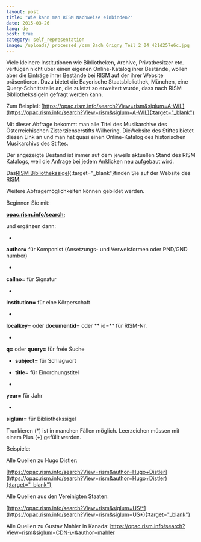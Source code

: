 ```yaml
---
layout: post
title: "Wie kann man RISM Nachweise einbinden?"
date: 2015-03-26
lang: de
post: true
category: self_representation
image: /uploads/_processed_/csm_Bach_Grigny_Teil_2_04_421d257e6c.jpg
---
```



Viele kleinere Institutionen wie Bibliotheken, Archive, Privatbesitzer etc. verfügen nicht über einen eigenen Online-Katalog ihrer Bestände, wollen aber die Einträge ihrer Bestände bei RISM auf der ihrer Website präsentieren. Dazu bietet die Bayerische Staatsbibliothek, München, eine Query-Schnittstelle an, die zuletzt so erweitert wurde, dass nach RISM Bibliothekssigeln gefragt werden kann.





Zum Beispiel: [https://opac.rism.info/search?View=rism&siglum=A-WIL](https://opac.rism.info/search?View=rism&siglum=A-WIL){:target="_blank"}

Mit dieser Abfrage bekommt man alle Titel des Musikarchive des Österreichischen Zisterzienserstifts Wilhering. DieWebsite des Stiftes bietet diesen Link an und man hat quasi einen Online-Katalog des historischen Musikarchivs des Stiftes.

Der angezeigte Bestand ist immer auf dem jeweils aktuellen Stand des RISM Katalogs, weil die Anfrage bei jedem Anklicken neu aufgebaut wird.

Das[RISM Bibliothekssigel](http://www.rism.info/en/sigla.html){:target="_blank"}finden Sie auf der Website des RISM.



Weitere Abfragemöglichkeiten können gebildet werden.

Beginnen Sie mit:

**[opac.rism.info/search](https://opac.rism.info/search?View=rism&amp);**

und ergänzen dann:

-

**author=**  für Komponist (Ansetzungs- und Verweisformen oder PND/GND number)

-

**callno=**  für Signatur

-

**institution=**  für eine Körperschaft

-

**localkey=**  oder  **documentid=**  oder ** id=**  für RISM-Nr.

-

**q=**  oder  **query=**  für freie Suche

- **subject=**   für Schlagwort

- **title=**   für Einordnungstitel

-

**year=**    für Jahr

-

**siglum=**   für Bibliothekssigel



Trunkieren (\*) ist in manchen Fällen möglich. Leerzeichen müssen mit einem Plus (+) gefüllt werden.

Beispiele:

Alle Quellen zu Hugo Distler:

[https://opac.rism.info/search?View=rism&author=Hugo+Distler](https://opac.rism.info/search?View=rism&author=Hugo+Distler){:target="_blank"}

Alle Quellen aus den Vereinigten Staaten:

[https://opac.rism.info/search?View=rism&siglum=US\*](https://opac.rism.info/search?View=rism&siglum=US*){:target="_blank"}



Alle Quellen zu Gustav Mahler in Kanada:
[https://opac.rism.info/search?View=rism&siglum=CDN-\*&author=mahler
](https://opac.rism.info/search?View=rism&siglum=CDN-*&author=mahler)



<script type="text/javascript">var switchTo5x=true;</script><script type="text/javascript" src="http://w.sharethis.com/button/buttons.js"></script><script type="text/javascript">stLight.options({publisher: "9b601438-1ce1-49d8-bfd7-9cff5df54c17", doNotHash: false, doNotCopy: false, hashAddressBar: false});</script>